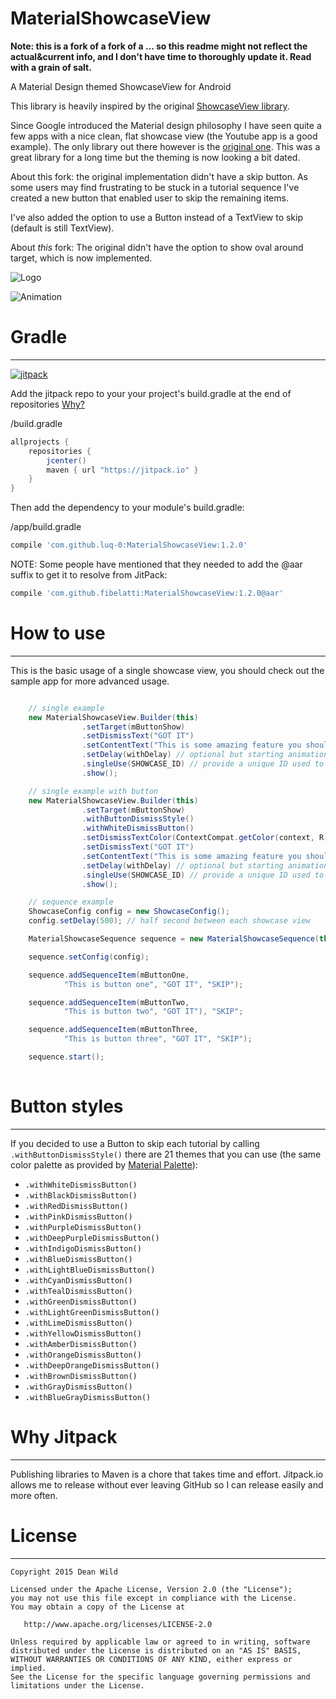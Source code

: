 # MaterialShowcaseView

__Note: this is a fork of a fork of a ... so this readme might not reflect the actual&current info, and I don't have time to thoroughly update it. Read with a grain of salt.__

A Material Design themed ShowcaseView for Android

This library is heavily inspired by the original [ShowcaseView library][1].

Since Google introduced the Material design philosophy I have seen quite a few apps with a nice clean, flat showcase view (the Youtube app is a good example). The only library out there however is the [original one][1]. This was a great library for a long time but the theming is now looking a bit dated.

About this fork: the original implementation didn't have a skip button. As some users may find frustrating to be stuck in a tutorial sequence I've created a new button that enabled user to skip the remaining items.

I've also added the option to use a Button instead of a TextView to skip (default is still TextView). 


About _this_ fork: The original didn't have the option to show oval around target, which is now implemented.

![Logo](http://i.imgur.com/QIMYRJh.png)

![Animation][2]

# Gradle
--------

[![jitpack][4]][5]

Add the jitpack repo to your your project's build.gradle at the end of repositories [Why?](#why-jitpack)

/build.gradle
```groovy
allprojects {
	repositories {
		jcenter()
		maven { url "https://jitpack.io" }
	}
}
```

Then add the dependency to your module's build.gradle:

/app/build.gradle
```groovy
compile 'com.github.luq-0:MaterialShowcaseView:1.2.0'
```

NOTE: Some people have mentioned that they needed to add the @aar suffix to get it to resolve from JitPack:
```groovy
compile 'com.github.fibelatti:MaterialShowcaseView:1.2.0@aar'
```

# How to use
--------
This is the basic usage of a single showcase view, you should check out the sample app for more advanced usage.

```java

	// single example
	new MaterialShowcaseView.Builder(this)
                .setTarget(mButtonShow)
                .setDismissText("GOT IT")
                .setContentText("This is some amazing feature you should know about")
                .setDelay(withDelay) // optional but starting animations immediately in onCreate can make them choppy
                .singleUse(SHOWCASE_ID) // provide a unique ID used to ensure it is only shown once
                .show();

    // single example with button
    new MaterialShowcaseView.Builder(this)
                .setTarget(mButtonShow)
                .withButtonDismissStyle()
                .withWhiteDismissButton()
                .setDismissTextColor(ContextCompat.getColor(context, R.color.colorPrimary))
                .setDismissText("GOT IT")
                .setContentText("This is some amazing feature you should know about")
                .setDelay(withDelay) // optional but starting animations immediately in onCreate can make them choppy
                .singleUse(SHOWCASE_ID) // provide a unique ID used to ensure it is only shown once
                .show();

	// sequence example            
	ShowcaseConfig config = new ShowcaseConfig();
    config.setDelay(500); // half second between each showcase view

    MaterialShowcaseSequence sequence = new MaterialShowcaseSequence(this, SHOWCASE_ID);

    sequence.setConfig(config);

    sequence.addSequenceItem(mButtonOne,
            "This is button one", "GOT IT", "SKIP");

    sequence.addSequenceItem(mButtonTwo,
            "This is button two", "GOT IT"), "SKIP";

    sequence.addSequenceItem(mButtonThree,
            "This is button three", "GOT IT", "SKIP");

    sequence.start();
                
```

# Button styles
--------

If you decided to use a Button to skip each tutorial by calling `.withButtonDismissStyle()` there are 21 themes that you can use (the same color palette as provided by [Material Palette](https://www.materialpalette.com/)):

- `.withWhiteDismissButton()`
- `.withBlackDismissButton()`
- `.withRedDismissButton()`
- `.withPinkDismissButton()`
- `.withPurpleDismissButton()`
- `.withDeepPurpleDismissButton()`
- `.withIndigoDismissButton()`
- `.withBlueDismissButton()`
- `.withLightBlueDismissButton()`
- `.withCyanDismissButton()`
- `.withTealDismissButton()`
- `.withGreenDismissButton()`
- `.withLightGreenDismissButton()`
- `.withLimeDismissButton()`
- `.withYellowDismissButton()`
- `.withAmberDismissButton()`
- `.withOrangeDismissButton()`
- `.withDeepOrangeDismissButton()`
- `.withBrownDismissButton()`
- `.withGrayDismissButton()`
- `.withBlueGrayDismissButton()`

# Why Jitpack
------------
Publishing libraries to Maven is a chore that takes time and effort. Jitpack.io allows me to release without ever leaving GitHub so I can release easily and more often.

# License
-------

    Copyright 2015 Dean Wild

    Licensed under the Apache License, Version 2.0 (the "License");
    you may not use this file except in compliance with the License.
    You may obtain a copy of the License at

       http://www.apache.org/licenses/LICENSE-2.0

    Unless required by applicable law or agreed to in writing, software
    distributed under the License is distributed on an "AS IS" BASIS,
    WITHOUT WARRANTIES OR CONDITIONS OF ANY KIND, either express or implied.
    See the License for the specific language governing permissions and
    limitations under the License.


[1]: https://github.com/amlcurran/ShowcaseView
[2]: http://i.imgur.com/rFHENgz.gif
[3]: https://code.google.com/p/android-flowtextview/
[4]: https://jitpack.io/v/fibelatti/MaterialShowcaseView.svg
[5]: https://jitpack.io/#fibelatti/MaterialShowcaseView

